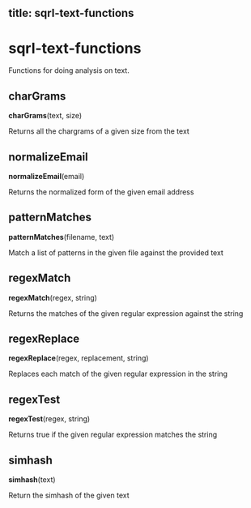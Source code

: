title: sqrl-text-functions
---

# sqrl-text-functions

Functions for doing analysis on text.

## charGrams

**charGrams**(text, size)

Returns all the chargrams of a given size from the text

## normalizeEmail

**normalizeEmail**(email)

Returns the normalized form of the given email address

## patternMatches

**patternMatches**(filename, text)

Match a list of patterns in the given file against the provided text

## regexMatch

**regexMatch**(regex, string)

Returns the matches of the given regular expression against the string

## regexReplace

**regexReplace**(regex, replacement, string)

Replaces each match of the given regular expression in the string

## regexTest

**regexTest**(regex, string)

Returns true if the given regular expression matches the string

## simhash

**simhash**(text)

Return the simhash of the given text

